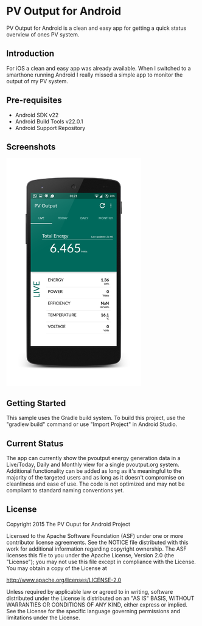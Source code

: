 
PV Output for Android
===================================

PV Output for Android is a clean and easy app for getting a quick status overview of ones PV system.

Introduction
------------

For iOS a clean and easy app was already available. When I switched to a smarthone running Android I really missed a simple app to monitor the output of my PV system.

Pre-requisites
--------------

- Android SDK v22
- Android Build Tools v22.0.1
- Android Support Repository

Screenshots
-------------

<img src="screenshots/live.png" height="600" alt="Screenshot"/>

Getting Started
---------------

This sample uses the Gradle build system. To build this project, use the
"gradlew build" command or use "Import Project" in Android Studio.

Current Status
---------------

The app can currently show the pvoutput energy generation data in a Live/Today, Daily and Monthly view for a single pvoutput.org system. Additional functionality can be added as long as it's meaningful to the majority of the targeted users and as long as it doesn't compromise on cleanliness and ease of use.
The code is not optimized and may not be compliant to standard naming conventions yet. 

License
-------

Copyright 2015 The PV Ouput for Android Project

Licensed to the Apache Software Foundation (ASF) under one or more contributor
license agreements.  See the NOTICE file distributed with this work for
additional information regarding copyright ownership.  The ASF licenses this
file to you under the Apache License, Version 2.0 (the "License"); you may not
use this file except in compliance with the License.  You may obtain a copy of
the License at

http://www.apache.org/licenses/LICENSE-2.0

Unless required by applicable law or agreed to in writing, software
distributed under the License is distributed on an "AS IS" BASIS, WITHOUT
WARRANTIES OR CONDITIONS OF ANY KIND, either express or implied.  See the
License for the specific language governing permissions and limitations under
the License.
